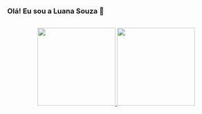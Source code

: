 ### Olá! Eu sou a Luana Souza 👋

##

<div align="center">
<a href="https://github.com/luanaapms">
<img loading="lazy" height="180em" src="https://github-readme-stats.vercel.app/api?username=luanaapms&show_icons=true&theme=jolly&include_all_commits=true&count_private=true&border_radius=15&border_color=ff64da"/>
<img loading="lazy" height="180em" src="https://github-readme-stats.vercel.app/api/top-langs/?username=luanaapms&layout=compact&langs_count=7&theme=jolly&border_radius=15&border_color=ff64da"/>
</div>
